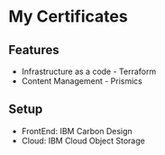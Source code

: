 # My Certificates

## Features
* Infrastructure as a code - Terraform
* Content Management - Prismics

## Setup
* FrontEnd: IBM Carbon Design
* Cloud: IBM Cloud Object Storage